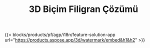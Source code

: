 ﻿---
title: 3D Biçim Filigran Çözümü 
weight: 7730
url: /tr/watermark
limit: 
description: Fikri mülkiyetinizi korumak için 3D belgesine kör filigran ekleyin.
---
{{< blocks/products/pf/agp/i18n/feature-solution-app url="https://products.aspose.app/3d/watermark/embed&h1&h2" >}} 
